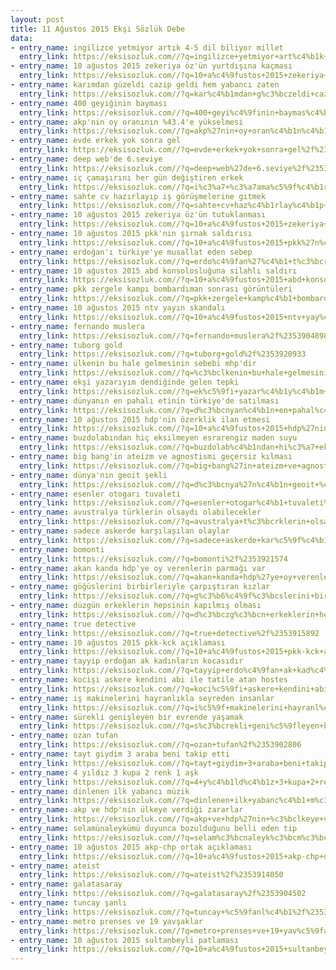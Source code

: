 ```yaml
---
layout: post
title: 11 Ağustos 2015 Ekşi Sözlük Debe
data:
- entry_name: ingilizce yetmiyor artık 4-5 dil biliyor millet
  entry_link: https://eksisozluk.com//?q=ingilizce+yetmiyor+art%c4%b1k+4-5+dil+biliyor+millet%2f%2353913546
- entry_name: 10 ağustos 2015 zekeriya öz'ün yurtdışına kaçması
  entry_link: https://eksisozluk.com//?q=10+a%c4%9fustos+2015+zekeriya+%c3%b6z%27%c3%bcn+yurtd%c4%b1%c5%9f%c4%b1na+ka%c3%a7mas%c4%b1%2f%2353920395
- entry_name: karımdan güzeldi cazip geldi hem yabancı zaten
  entry_link: https://eksisozluk.com//?q=kar%c4%b1mdan+g%c3%bczeldi+cazip+geldi+hem+yabanc%c4%b1+zaten%2f%2353911310
- entry_name: 400 geyiğinin bayması
  entry_link: https://eksisozluk.com//?q=400+geyi%c4%9finin+baymas%c4%b1%2f%2353906581
- entry_name: akp'nin oy oranının %43.4'e yükselmesi
  entry_link: https://eksisozluk.com//?q=akp%27nin+oy+oran%c4%b1n%c4%b1n+%2543.4%27e+y%c3%bckselmesi%2f%2353905290
- entry_name: evde erkek yok sonra gel
  entry_link: https://eksisozluk.com//?q=evde+erkek+yok+sonra+gel%2f%2353915221
- entry_name: deep web'de 6.seviye
  entry_link: https://eksisozluk.com//?q=deep+web%27de+6.seviye%2f%2353923891
- entry_name: iç çamaşırını her gün değiştiren erkek
  entry_link: https://eksisozluk.com//?q=i%c3%a7+%c3%a7ama%c5%9f%c4%b1r%c4%b1n%c4%b1+her+g%c3%bcn+de%c4%9fi%c5%9ftiren+erkek%2f%2353905018
- entry_name: sahte cv hazırlayıp iş görüşmelerine gitmek
  entry_link: https://eksisozluk.com//?q=sahte+cv+haz%c4%b1rlay%c4%b1p+i%c5%9f+g%c3%b6r%c3%bc%c5%9fmelerine+gitmek%2f%2353914258
- entry_name: 10 ağustos 2015 zekeriya öz'ün tutuklanması
  entry_link: https://eksisozluk.com//?q=10+a%c4%9fustos+2015+zekeriya+%c3%b6z%27%c3%bcn+tutuklanmas%c4%b1%2f%2353915054
- entry_name: 10 ağustos 2015 pkk'nın şırnak saldırısı
  entry_link: https://eksisozluk.com//?q=10+a%c4%9fustos+2015+pkk%27n%c4%b1n+%c5%9f%c4%b1rnak+sald%c4%b1r%c4%b1s%c4%b1%2f%2353904990
- entry_name: erdoğan'ı türkiye'ye musallat eden sebep
  entry_link: https://eksisozluk.com//?q=erdo%c4%9fan%27%c4%b1+t%c3%bcrkiye%27ye+musallat+eden+sebep%2f%2353916002
- entry_name: 10 ağustos 2015 abd konsolosluğuna silahlı saldırı
  entry_link: https://eksisozluk.com//?q=10+a%c4%9fustos+2015+abd+konsoloslu%c4%9funa+silahl%c4%b1+sald%c4%b1r%c4%b1%2f%2353903052
- entry_name: pkk zergele kampı bombardıman sonrası görüntüleri
  entry_link: https://eksisozluk.com//?q=pkk+zergele+kamp%c4%b1+bombard%c4%b1man+sonras%c4%b1+g%c3%b6r%c3%bcnt%c3%bcleri%2f%2353907291
- entry_name: 10 ağustos 2015 ntv yayın skandalı
  entry_link: https://eksisozluk.com//?q=10+a%c4%9fustos+2015+ntv+yay%c4%b1n+skandal%c4%b1%2f%2353903583
- entry_name: fernando muslera
  entry_link: https://eksisozluk.com//?q=fernando+muslera%2f%2353904898
- entry_name: tuborg gold
  entry_link: https://eksisozluk.com//?q=tuborg+gold%2f%2353920933
- entry_name: ülkenin bu hale gelmesinin sebebi mhp'dir
  entry_link: https://eksisozluk.com//?q=%c3%bclkenin+bu+hale+gelmesinin+sebebi+mhp%27dir%2f%2353904374
- entry_name: ekşi yazarıyım dendiğinde gelen tepki
  entry_link: https://eksisozluk.com//?q=ek%c5%9fi+yazar%c4%b1y%c4%b1m+dendi%c4%9finde+gelen+tepki%2f%2353919885
- entry_name: dünyanın en pahalı etinin türkiye'de satılması
  entry_link: https://eksisozluk.com//?q=d%c3%bcnyan%c4%b1n+en+pahal%c4%b1+etinin+t%c3%bcrkiye%27de+sat%c4%b1lmas%c4%b1%2f%2353904695
- entry_name: 10 ağustos 2015 hdp'nin özerklik ilan etmesi
  entry_link: https://eksisozluk.com//?q=10+a%c4%9fustos+2015+hdp%27nin+%c3%b6zerklik+ilan+etmesi%2f%2353917905
- entry_name: buzdolabından hiç eksilmeyen esrarengiz maden suyu
  entry_link: https://eksisozluk.com//?q=buzdolab%c4%b1ndan+hi%c3%a7+eksilmeyen+esrarengiz+maden+suyu%2f%2353912552
- entry_name: big bang'in ateizm ve agnostismi geçersiz kılması
  entry_link: https://eksisozluk.com//?q=big+bang%27in+ateizm+ve+agnostismi+ge%c3%a7ersiz+k%c4%b1lmas%c4%b1%2f%2353910303
- entry_name: dünya'nın geoit şekli
  entry_link: https://eksisozluk.com//?q=d%c3%bcnya%27n%c4%b1n+geoit+%c5%9fekli%2f%2353908198
- entry_name: esenler otogarı tuvaleti
  entry_link: https://eksisozluk.com//?q=esenler+otogar%c4%b1+tuvaleti%2f%2353903078
- entry_name: avustralya türklerin olsaydı olabilecekler
  entry_link: https://eksisozluk.com//?q=avustralya+t%c3%bcrklerin+olsayd%c4%b1+olabilecekler%2f%2353903346
- entry_name: sadece askerde karşılaşılan olaylar
  entry_link: https://eksisozluk.com//?q=sadece+askerde+kar%c5%9f%c4%b1la%c5%9f%c4%b1lan+olaylar%2f%2353907836
- entry_name: bomonti
  entry_link: https://eksisozluk.com//?q=bomonti%2f%2353921574
- entry_name: akan kanda hdp'ye oy verenlerin parmağı var
  entry_link: https://eksisozluk.com//?q=akan+kanda+hdp%27ye+oy+verenlerin+parma%c4%9f%c4%b1+var%2f%2353918514
- entry_name: göğüslerini birbirleriyle çarpıştıran kızlar
  entry_link: https://eksisozluk.com//?q=g%c3%b6%c4%9f%c3%bcslerini+birbirleriyle+%c3%a7arp%c4%b1%c5%9ft%c4%b1ran+k%c4%b1zlar%2f%2353908682
- entry_name: düzgün erkeklerin hepsinin kapılmış olması
  entry_link: https://eksisozluk.com//?q=d%c3%bczg%c3%bcn+erkeklerin+hepsinin+kap%c4%b1lm%c4%b1%c5%9f+olmas%c4%b1%2f%2353903213
- entry_name: true detective
  entry_link: https://eksisozluk.com//?q=true+detective%2f%2353915892
- entry_name: 10 ağustos 2015 pkk-kck açıklaması
  entry_link: https://eksisozluk.com//?q=10+a%c4%9fustos+2015+pkk-kck+a%c3%a7%c4%b1klamas%c4%b1%2f%2353919344
- entry_name: tayyip erdoğan ak kadınların kocasıdır
  entry_link: https://eksisozluk.com//?q=tayyip+erdo%c4%9fan+ak+kad%c4%b1nlar%c4%b1n+kocas%c4%b1d%c4%b1r%2f%2353908898
- entry_name: kocişi askere kendini abi ile tatile atan hostes
  entry_link: https://eksisozluk.com//?q=koci%c5%9fi+askere+kendini+abi+ile+tatile+atan+hostes%2f%2353903173
- entry_name: iş makinelerini hayranlıkla seyreden insanlar
  entry_link: https://eksisozluk.com//?q=i%c5%9f+makinelerini+hayranl%c4%b1kla+seyreden+insanlar%2f%2353912658
- entry_name: sürekli genişleyen bir evrende yaşamak
  entry_link: https://eksisozluk.com//?q=s%c3%bcrekli+geni%c5%9fleyen+bir+evrende+ya%c5%9famak%2f%2353912610
- entry_name: ozan tufan
  entry_link: https://eksisozluk.com//?q=ozan+tufan%2f%2353902806
- entry_name: tayt giydim 3 araba beni takip etti
  entry_link: https://eksisozluk.com//?q=tayt+giydim+3+araba+beni+takip+etti%2f%2353918679
- entry_name: 4 yıldız 3 kupa 2 renk 1 aşk
  entry_link: https://eksisozluk.com//?q=4+y%c4%b1ld%c4%b1z+3+kupa+2+renk+1+a%c5%9fk%2f%2353906089
- entry_name: dinlenen ilk yabancı müzik
  entry_link: https://eksisozluk.com//?q=dinlenen+ilk+yabanc%c4%b1+m%c3%bczik%2f%2353909030
- entry_name: akp ve hdp'nin ülkeye verdiği zararlar
  entry_link: https://eksisozluk.com//?q=akp+ve+hdp%27nin+%c3%bclkeye+verdi%c4%9fi+zararlar%2f%2353923927
- entry_name: selamünaleykümü duyunca bozulduğunu belli eden tip
  entry_link: https://eksisozluk.com//?q=selam%c3%bcnaleyk%c3%bcm%c3%bc+duyunca+bozuldu%c4%9funu+belli+eden+tip%2f%2353904079
- entry_name: 10 ağustos 2015 akp-chp ortak açıklaması
  entry_link: https://eksisozluk.com//?q=10+a%c4%9fustos+2015+akp-chp+ortak+a%c3%a7%c4%b1klamas%c4%b1%2f%2353923139
- entry_name: ateist
  entry_link: https://eksisozluk.com//?q=ateist%2f%2353914050
- entry_name: galatasaray
  entry_link: https://eksisozluk.com//?q=galatasaray%2f%2353904502
- entry_name: tuncay şanlı
  entry_link: https://eksisozluk.com//?q=tuncay+%c5%9fanl%c4%b1%2f%2353908351
- entry_name: metro prenses ve 19 yavşaklar
  entry_link: https://eksisozluk.com//?q=metro+prenses+ve+19+yav%c5%9faklar%2f%2353904554
- entry_name: 10 ağustos 2015 sultanbeyli patlaması
  entry_link: https://eksisozluk.com//?q=10+a%c4%9fustos+2015+sultanbeyli+patlamas%c4%b1%2f%2353908082
---
```

